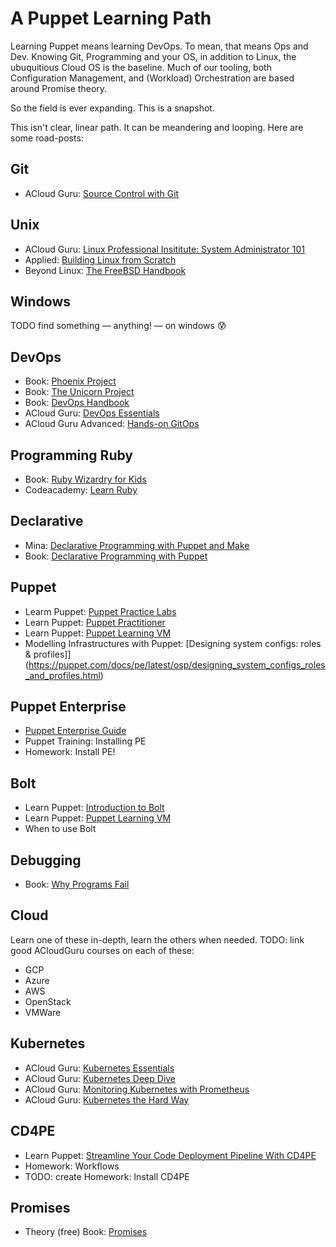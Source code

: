 # A Puppet Learning Path

Learning Puppet means learning DevOps. To mean, that means Ops and Dev.
Knowing Git, Programming and your OS, in addition to Linux, the ubuquitious Cloud OS is the baseline.
Much of our tooling, both Configuration Management, and (Workload) Orchestration are based around Promise theory.

So the field is ever expanding.
This is a snapshot.

This isn't clear, linear path. It can be meandering and looping. Here are some road-posts:

## Git

- ACloud Guru: [Source Control with Git](https://learn.acloud.guru/course/104ff5d6-39c0-4116-b597-4d1bce0b8081/overview)

## Unix

- ACloud Guru: [Linux Professional Insititute: System Administrator 101](https://learn.acloud.guru/course/8759d783-6e59-4000-8005-29397540f6c6/overview)
- Applied: [Building Linux from Scratch](https://linuxfromscratch.org/lfs/read.html)
- Beyond Linux: [The FreeBSD Handbook](https://docs.freebsd.org/en/books/handbook/)

## Windows

TODO find something — anything! — on windows 😰

## DevOps

- Book: [Phoenix Project](https://itrevolution.com/the-phoenix-project/)
- Book: [The Unicorn Project](https://itrevolution.com/the-unicorn-project/)
- Book: [DevOps Handbook](https://itrevolution.com/the-devops-handbook/)
- ACloud Guru: [DevOps Essentials](https://learn.acloud.guru/course/a9b44e15-6b47-4fc7-b6f1-62af794bb825/overview)
- ACloud Guru Advanced: [Hands-on GitOps](https://learn.acloud.guru/course/7174b900-cf14-45e9-8f42-52f153e00857/overview)

## Programming Ruby

- Book: [Ruby Wizardry for Kids](https://nostarch.com/rubywizardry)
- Codeacademy: [Learn Ruby](https://www.codecademy.com/learn/learn-ruby)

## Declarative

- Mina: [Declarative Programming with Puppet and Make](https://github.com/puppetlabs/learn-to-be-a-puppet-engineer/tree/main/declarative)
- Book: [Declarative Programming with Puppet](https://www.oreilly.com/library/view/learning-puppet-4/9781491907993/ch01.html)

## Puppet

- Learm Puppet: [Puppet Practice Labs](https://learn.puppet.com/practicelabcatalog)
- Learn Puppet: [Puppet Practitioner](https://learn.puppet.com/instructor-led-training/puppet-practitioner)
- Learn Puppet: [Puppet Learning VM](https://puppet.com/try-puppet/puppet-learning-vm/)
- Modelling Infrastructures with Puppet: [Designing system configs: roles & profiles]](https://puppet.com/docs/pe/latest/osp/designing_system_configs_roles_and_profiles.html)

## Puppet Enterprise

- [Puppet Enterprise Guide](https://puppet-enterprise-guide.com/)
- Puppet Training: Installing PE
- Homework: Install PE!

## Bolt

- Learn Puppet: [Introduction to Bolt](https://learn.puppet.com/course/puppet-orchestration-bolt-and-tasks)
- Learn Puppet: [Puppet Learning VM](https://puppet.com/try-puppet/puppet-learning-vm/)
- When to use Bolt


## Debugging

- Book: [Why Programs Fail](https://www.sciencedirect.com/book/9781558608665/why-programs-fail)

## Cloud

Learn one of these in-depth, learn the others when needed. TODO: link good ACloudGuru courses on each of these:

- GCP
- Azure
- AWS
- OpenStack
- VMWare

## Kubernetes

- ACloud Guru: [Kubernetes Essentials](https://learn.acloud.guru/course/2e0bad96-a602-4c91-9da2-e757d32abb8f/overview)
- ACloud Guru: [Kubernetes Deep Dive](https://learn.acloud.guru/course/kubernetes-deep-dive/overview)
- ACloud Guru: [Monitoring Kubernetes with Prometheus](https://learn.acloud.guru/learning-path/cloud-adjacent-devops#:~:text=Monitoring%20Kubernetes%20With,5%3A00%3A00)
- ACloud Guru: [Kubernetes the Hard Way](https://learn.acloud.guru/course/8832e727-9101-4785-8ea6-e8057ad62f69/overview)


## CD4PE

- Learn Puppet: [ Streamline Your Code Deployment Pipeline With CD4PE](https://learn.puppet.com/course/streamline-your-code-deployment-pipeline-with-cd4pe)
- Homework: Workflows
- TODO: create Homework: Install CD4PE

## Promises

- Theory (free) Book: [Promises](http://markburgess.org/promises.html)